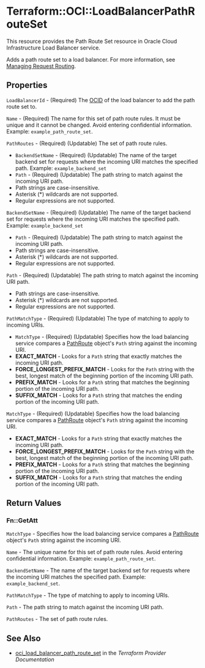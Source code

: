 # Terraform::OCI::LoadBalancerPathRouteSet

This resource provides the Path Route Set resource in Oracle Cloud Infrastructure Load Balancer service.

Adds a path route set to a load balancer. For more information, see
[Managing Request Routing](https://docs.cloud.oracle.com/iaas/Content/Balance/Tasks/managingrequest.htm).

## Properties

`LoadBalancerId` - (Required) The [OCID](https://docs.cloud.oracle.com/iaas/Content/General/Concepts/identifiers.htm) of the load balancer to add the path route set to.

`Name` - (Required) The name for this set of path route rules. It must be unique and it cannot be changed. Avoid entering confidential information.  Example: `example_path_route_set`.

`PathRoutes` - (Required) (Updatable) The set of path route rules.
* `BackendSetName` - (Required) (Updatable) The name of the target backend set for requests where the incoming URI matches the specified path.  Example: `example_backend_set`
* `Path` - (Required) (Updatable) The path string to match against the incoming URI path.
*  Path strings are case-insensitive.
*  Asterisk (*) wildcards are not supported.
*  Regular expressions are not supported.

`BackendSetName` - (Required) (Updatable) The name of the target backend set for requests where the incoming URI matches the specified path.  Example: `example_backend_set`
* `Path` - (Required) (Updatable) The path string to match against the incoming URI path.
*  Path strings are case-insensitive.
*  Asterisk (*) wildcards are not supported.
*  Regular expressions are not supported.

`Path` - (Required) (Updatable) The path string to match against the incoming URI path.
*  Path strings are case-insensitive.
*  Asterisk (*) wildcards are not supported.
*  Regular expressions are not supported.

`PathMatchType` - (Required) (Updatable) The type of matching to apply to incoming URIs.
* `MatchType` - (Required) (Updatable) Specifies how the load balancing service compares a [PathRoute](https://docs.cloud.oracle.com/iaas/api/#/en/loadbalancer/20170115/requests/PathRoute) object's `Path` string against the incoming URI.
*  **EXACT_MATCH** - Looks for a `Path` string that exactly matches the incoming URI path.
*  **FORCE_LONGEST_PREFIX_MATCH** - Looks for the `Path` string with the best, longest match of the beginning portion of the incoming URI path.
*  **PREFIX_MATCH** - Looks for a `Path` string that matches the beginning portion of the incoming URI path.
*  **SUFFIX_MATCH** - Looks for a `Path` string that matches the ending portion of the incoming URI path.

`MatchType` - (Required) (Updatable) Specifies how the load balancing service compares a [PathRoute](https://docs.cloud.oracle.com/iaas/api/#/en/loadbalancer/20170115/requests/PathRoute) object's `Path` string against the incoming URI.
*  **EXACT_MATCH** - Looks for a `Path` string that exactly matches the incoming URI path.
*  **FORCE_LONGEST_PREFIX_MATCH** - Looks for the `Path` string with the best, longest match of the beginning portion of the incoming URI path.
*  **PREFIX_MATCH** - Looks for a `Path` string that matches the beginning portion of the incoming URI path.
*  **SUFFIX_MATCH** - Looks for a `Path` string that matches the ending portion of the incoming URI path.


## Return Values

### Fn::GetAtt

`MatchType` - Specifies how the load balancing service compares a [PathRoute](https://docs.cloud.oracle.com/iaas/api/#/en/loadbalancer/20170115/requests/PathRoute) object's `Path` string against the incoming URI.

`Name` - The unique name for this set of path route rules. Avoid entering confidential information.  Example: `example_path_route_set`.

`BackendSetName` - The name of the target backend set for requests where the incoming URI matches the specified path.  Example: `example_backend_set`.

`PathMatchType` - The type of matching to apply to incoming URIs.

`Path` - The path string to match against the incoming URI path.

`PathRoutes` - The set of path route rules.

## See Also

* [oci_load_balancer_path_route_set](https://www.terraform.io/docs/providers/oci/r/load_balancer_path_route_set.html) in the _Terraform Provider Documentation_